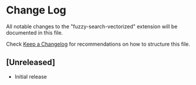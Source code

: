 # Change Log

All notable changes to the "fuzzy-search-vectorized" extension will be documented in this file.

Check [Keep a Changelog](http://keepachangelog.com/) for recommendations on how to structure this file.

## [Unreleased]

- Initial release